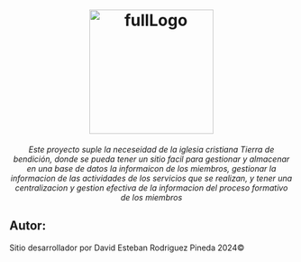 <h1 align="center">
    <img src="https://i.ibb.co/w0Ft3XJ/fullLogo.png" alt="fullLogo" border="0" width="220px" heigth="220px">
</h1>

<p align="center">
  <i align="center">Este proyecto suple la neceseidad de la iglesia cristiana Tierra de bendición, donde se pueda tener un sitio facil
  para gestionar y almacenar en una base de datos la informaicon de los miembros, gestionar la informacion de las actividades de los servicios que se realizan,
  y tener una centralizacion y gestion efectiva de la informacion del proceso formativo de los miembros</i>
</p>

## Autor:
<p>Sitio desarrollador por David Esteban Rodriguez Pineda 2024&copy;</p>
